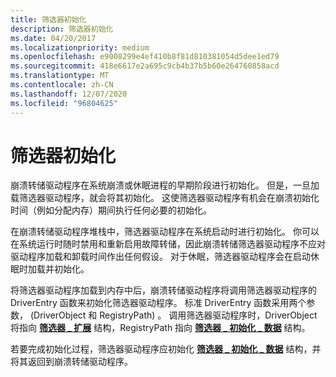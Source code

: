 ```yaml
---
title: 筛选器初始化
description: 筛选器初始化
ms.date: 04/20/2017
ms.localizationpriority: medium
ms.openlocfilehash: e9008299e4ef410b8f81d810381054d5dee1ed79
ms.sourcegitcommit: 418e6617e2a695c9cb4b37b5b60e264760858acd
ms.translationtype: MT
ms.contentlocale: zh-CN
ms.lasthandoff: 12/07/2020
ms.locfileid: "96804625"
---
```

# <a name="filter-initialization"></a>筛选器初始化


崩溃转储驱动程序在系统崩溃或休眠进程的早期阶段进行初始化。 但是，一旦加载筛选器驱动程序，就会将其初始化。 这使筛选器驱动程序有机会在崩溃初始化时间（例如分配内存）期间执行任何必要的初始化。

在崩溃转储驱动程序堆栈中，筛选器驱动程序在系统启动时进行初始化。 你可以在系统运行时随时禁用和重新启用故障转储，因此崩溃转储筛选器驱动程序不应对驱动程序加载和卸载时间作出任何假设。 对于休眠，筛选器驱动程序会在启动休眠时加载并初始化。

将筛选器驱动程序加载到内存中后，崩溃转储驱动程序将调用筛选器驱动程序的 DriverEntry 函数来初始化筛选器驱动程序。 标准 DriverEntry 函数采用两个参数， (DriverObject 和 RegistryPath) 。 调用筛选器驱动程序时，DriverObject 将指向 [**筛选器 \_ 扩展**](/windows-hardware/drivers/ddi/ntdddump/ns-ntdddump-_filter_extension) 结构，RegistryPath 指向 [**筛选器 \_ 初始化 \_ 数据**](/windows-hardware/drivers/ddi/ntdddump/ns-ntdddump-_filter_initialization_data) 结构。

若要完成初始化过程，筛选器驱动程序应初始化 [**筛选器 \_ 初始化 \_ 数据**](/windows-hardware/drivers/ddi/ntdddump/ns-ntdddump-_filter_initialization_data) 结构，并将其返回到崩溃转储驱动程序。

 

